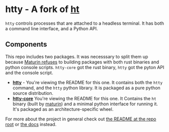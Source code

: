 # htty - A fork of [ht](https://github.com/andyk/ht)

`htty` controls processes that are attached to a headless terminal.
It has both a command line interface, and a Python API.

## Components

This repo includes two packages. It was necesssary to split them up because [Maturin refuses](https://github.com/PyO3/maturin/discussions/2683) to building packages with both rust binaries and python console scripts. `htty-core` got the rust binary, `htty` got the pyton API and the console script.

- **[htty](../README.md)** - You're viewing the README for this one.  It contains both the `htty` command, and the `htty` python library.  It is packaged as a pure python source distribution.
- **[htty-core](../htty-core/README.md)** You're viewing the README for this one.  It Contains the `ht` binary (built by [maturin](https://github.com/PyO3/maturin)) and a minimal python interface for running it.  It's packaged as an architecture-specific wheel.



For more about the project in general check out [the README at the repo root](https://github.com/MatrixManAtYrService/htty) or [the docs](https://matrixmanatyrservice.github.io/htty/htty.html) instead.

